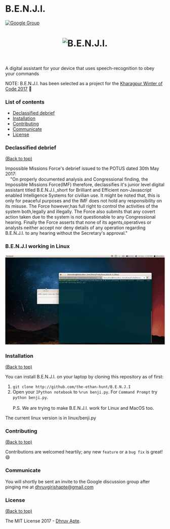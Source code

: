 # B.E.N.J.I.
[![Google Group](https://img.shields.io/badge/-Google%20Group-lightgrey.svg)](https://groups.google.com/forum/#!forum/benji-discussion)

<h1 align="center">
	<img width="400" src="https://raw.githubusercontent.com/the-ethan-hunt/B.E.N.J.I./master/benji1.ico" alt="B.E.N.J.I.">
	<br>
	<br>
</h1>

A digital assistant for your device that uses speech-recognition to obey your commands

NOTE: B.E.N.J.I. has been selected as a project for the [Kharagpur Winter of Code 2017](https://kwoc.kossiitkgp.in/) :tada:

### List of contents

- [Declassified debrief](#declassified-debrief)
- [Installation](#installation)
- [Contributing](#contributing)
- [Communicate](#communicate)
- [License](#license)

### Declassified debrief 

[(Back to top)](#list-of-contents)

<p>Impossible Missions Force's debrief issued to the POTUS dated 30th May 2017:<br>
&nbsp;&nbsp;&nbsp; "On properly documented analysis and Congressional finding, the Impossible Missions Force(IMF) therefore, declassifies it's junior level digital assistant titled B.E.N.J.I.,short for Brilliant and Efficient non-Javascript enabled Intelligence Systems for civilian use. It might be noted that, this is only for peaceful purposes and the IMF does not hold any responsibility on its misuse. The Force however,has full right to control the activities of the system both,legally and illegally. The Force also submits that any covert action taken due to the system is not questionable to any Congressional hearing. Finally the Force asserts that none of its agents,operatives or analysts neither accept nor deny details of any operation regarding B.E.N.J.I. to any hearing without the Secretary's approval."
</p>

### B.E.N.J.I working in Linux
![Working in Linux](working-benji.gif) 

### Installation

[(Back to top)](#list-of-contents)

You can install B.E.N.J.I. on your laptop by cloning this repository as of first:
1. `git clone http://github.com/the-ethan-hunt/B.E.N.J.I`
2. Open your `IPython notebook` to `%run benji.py`. For `Command Prompt` try `python benji.py`. <br><br>
P.S. We are trying to make B.E.N.J.I. work for Linux and MacOS too.

The current linux version is in linux/benji.py  

### Contributing

[(Back to top)](#list-of-contents)

Contributions are welcomed heartily; any new `feature` or a `bug fix` is great! :smile: <br>

### Communicate

You will shortly be sent an invite to the Google discussion group after pinging me at dhruvgirishapte@gmail.com

### License

[(Back to top)](#list-of-contents)

The MIT License 2017 - [Dhruv Apte](http://github.com/the-ethan-hunt/).


